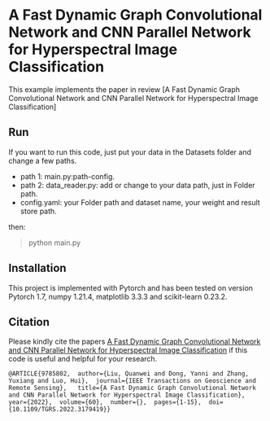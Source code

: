 # A Fast Dynamic Graph Convolutional Network and CNN Parallel Network for Hyperspectral Image Classification

This example implements the paper in review [A Fast Dynamic Graph Convolutional Network and CNN Parallel Network for Hyperspectral Image Classification]

## Run
If you want to run this code, just put your data in the Datasets folder and change a few paths.
- path 1: main.py:path-config.
- path 2: data_reader.py: add or change to your data path, just in Folder path.
- config.yaml: your Folder path and dataset name, your weight and result store path.

then:

> python main.py 

## Installation
This project is implemented with Pytorch and has been tested on version Pytorch 1.7, numpy                 1.21.4, matplotlib            3.3.3 and scikit-learn          0.23.2.


## Citation
Please kindly cite the papers [A Fast Dynamic Graph Convolutional Network and CNN Parallel Network for Hyperspectral Image Classification](https://ieeexplore.ieee.org/abstract/document/9785802) if this code is useful and helpful for your research.

```
@ARTICLE{9785802,  author={Liu, Quanwei and Dong, Yanni and Zhang, Yuxiang and Luo, Hui},  journal={IEEE Transactions on Geoscience and Remote Sensing},   title={A Fast Dynamic Graph Convolutional Network and CNN Parallel Network for Hyperspectral Image Classification},   year={2022},  volume={60},  number={},  pages={1-15},  doi={10.1109/TGRS.2022.3179419}}
```